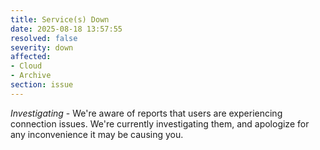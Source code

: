 ```yaml
---
title: Service(s) Down
date: 2025-08-18 13:57:55
resolved: false
severity: down
affected:
- Cloud
- Archive
section: issue
---
```


*Investigating* - We're aware of reports that users are experiencing connection issues. We're currently investigating them, and apologize for any inconvenience it may be causing you.
